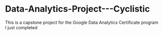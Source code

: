 # Data-Analytics-Project---Cyclistic
This is a capstone project for the Google Data Analytics Certificate program I just completed
